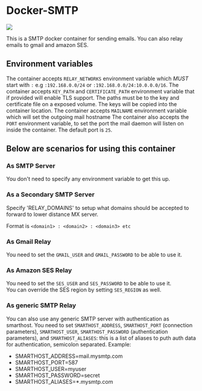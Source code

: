 # Docker-SMTP
[![](https://images.microbadger.com/badges/image/namshi/smtp.svg)](https://microbadger.com/images/namshi/smtp)

This is a SMTP docker container for sending emails. You can also relay emails to gmail and amazon SES.

## Environment variables
The container accepts `RELAY_NETWORKS` environment variable which *MUST* start with `:` e.g `:192.168.0.0/24` or `:192.168.0.0/24:10.0.0.0/16`.
The container accepts `KEY_PATH` and `CERTIFICATE_PATH` environment variable that if provided will enable TLS support. The paths must be to the key and certificate file on a exposed volume.  The keys will be copied into the container location.
The container accepts `MAILNAME` environment variable which will set the outgoing mail hostname
The container also accepts the `PORT` environment variable, to set the port the mail daemon will listen on inside the container. The default port is `25`.

## Below are scenarios for using this container

### As SMTP Server
You don't need to specify any environment variable to get this up.

### As a Secondary SMTP Server
Specify 'RELAY_DOMAINS' to setup what domains should be accepted to forward to lower distance MX server.

Format is `<domain1> : <domain2> : <domain3> etc`

### As Gmail Relay
You need to set the `GMAIL_USER` and `GMAIL_PASSWORD` to be able to use it.

### As Amazon SES Relay
You need to set the `SES_USER` and `SES_PASSWORD` to be able to use it.<br/>
You can override the SES region by setting `SES_REGION` as well.
### As generic SMTP Relay
You can also use any generic SMTP server with authentication as smarthost.
You need to set `SMARTHOST_ADDRESS`, `SMARTHOST_PORT` (connection parameters), `SMARTHOST_USER`, `SMARTHOST_PASSWORD` (authentication parameters), and `SMARTHOST_ALIASES`: this is a list of aliases to puth auth data for authentication, semicolon separated.
Example:

 * SMARTHOST_ADDRESS=mail.mysmtp.com
 * SMARTHOST_PORT=587
 * SMARTHOST_USER=myuser
 * SMARTHOST_PASSWORD=secret
 * SMARTHOST_ALIASES=*.mysmtp.com

